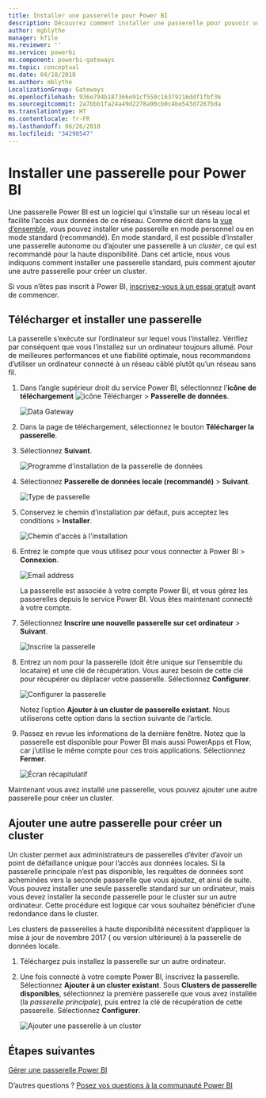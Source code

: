 ```yaml
---
title: Installer une passerelle pour Power BI
description: Découvrez comment installer une passerelle pour pouvoir vous connecter à des données locales dans Power BI.
author: mgblythe
manager: kfile
ms.reviewer: ''
ms.service: powerbi
ms.component: powerbi-gateways
ms.topic: conceptual
ms.date: 04/18/2018
ms.author: mblythe
LocalizationGroup: Gateways
ms.openlocfilehash: 936e794b187366e91cf550c16379216ddf1fbf36
ms.sourcegitcommit: 2a7bbb1fa24a49d2278a90cb0c4be543d7267bda
ms.translationtype: HT
ms.contentlocale: fr-FR
ms.lasthandoff: 06/26/2018
ms.locfileid: "34298547"
---
```

# <a name="install-a-gateway-for-power-bi"></a>Installer une passerelle pour Power BI

Une passerelle Power BI est un logiciel qui s’installe sur un réseau local et facilite l’accès aux données de ce réseau. Comme décrit dans la [vue d’ensemble](service-gateway-getting-started.md), vous pouvez installer une passerelle en mode personnel ou en mode standard (recommandé). En mode standard, il est possible d’installer une passerelle autonome ou d’ajouter une passerelle à un *cluster*, ce qui est recommandé pour la haute disponibilité. Dans cet article, nous vous indiquons comment installer une passerelle standard, puis comment ajouter une autre passerelle pour créer un cluster.

Si vous n’êtes pas inscrit à Power BI, [inscrivez-vous à un essai gratuit](https://app.powerbi.com/signupredirect?pbi_source=web) avant de commencer.


## <a name="download-and-install-a-gateway"></a>Télécharger et installer une passerelle

La passerelle s’exécute sur l’ordinateur sur lequel vous l’installez. Vérifiez par conséquent que vous l’installez sur un ordinateur toujours allumé. Pour de meilleures performances et une fiabilité optimale, nous recommandons d’utiliser un ordinateur connecté à un réseau câblé plutôt qu’un réseau sans fil.

1. Dans l’angle supérieur droit du service Power BI, sélectionnez l’**icône de téléchargement** ![icône Télécharger](media/service-gateway-install/icon-download.png) > **Passerelle de données**.

    ![Data Gateway](media/service-gateway-install/data-gateway.png)

2. Dans la page de téléchargement, sélectionnez le bouton **Télécharger la passerelle**.

3. Sélectionnez **Suivant**.     

    ![Programme d’installation de la passerelle de données](media/service-gateway-install/gateway-installer.png)

4. Sélectionnez **Passerelle de données locale (recommandé)** > **Suivant**.

    ![Type de passerelle](media/service-gateway-install/gateway-type.png)

5. Conservez le chemin d’installation par défaut, puis acceptez les conditions > **Installer**.

    ![Chemin d'accès à l'installation](media/service-gateway-install/install-path.png)

6. Entrez le compte que vous utilisez pour vous connecter à Power BI > **Connexion**.

    ![Email address](media/service-gateway-install/email-address.png)

    La passerelle est associée à votre compte Power BI, et vous gérez les passerelles depuis le service Power BI. Vous êtes maintenant connecté à votre compte.

7. Sélectionnez **Inscrire une nouvelle passerelle sur cet ordinateur** > **Suivant**.

    ![Inscrire la passerelle](media/service-gateway-install/register-gateway.png)

8. Entrez un nom pour la passerelle (doit être unique sur l’ensemble du locataire) et une clé de récupération. Vous aurez besoin de cette clé pour récupérer ou déplacer votre passerelle. Sélectionnez **Configurer**.

    ![Configurer la passerelle](media/service-gateway-install/configure-gateway.png)

    Notez l’option **Ajouter à un cluster de passerelle existant**. Nous utiliserons cette option dans la section suivante de l’article.

9. Passez en revue les informations de la dernière fenêtre. Notez que la passerelle est disponible pour Power BI mais aussi PowerApps et Flow, car j’utilise le même compte pour ces trois applications. Sélectionnez **Fermer**.

    ![Écran récapitulatif](media/service-gateway-install/summary-screen.png)

Maintenant vous avez installé une passerelle, vous pouvez ajouter une autre passerelle pour créer un cluster.


## <a name="add-another-gateway-to-create-a-cluster"></a>Ajouter une autre passerelle pour créer un cluster

Un cluster permet aux administrateurs de passerelles d’éviter d’avoir un point de défaillance unique pour l’accès aux données locales. Si la passerelle principale n’est pas disponible, les requêtes de données sont acheminées vers la seconde passerelle que vous ajoutez, et ainsi de suite. Vous pouvez installer une seule passerelle standard sur un ordinateur, mais vous devez installer la seconde passerelle pour le cluster sur un autre ordinateur. Cette procédure est logique car vous souhaitez bénéficier d’une redondance dans le cluster.

Les clusters de passerelles à haute disponibilité nécessitent d’appliquer la mise à jour de novembre 2017 ( ou version ultérieure) à la passerelle de données locale.

1. Téléchargez puis installez la passerelle sur un autre ordinateur.

2. Une fois connecté à votre compte Power BI, inscrivez la passerelle. Sélectionnez **Ajouter à un cluster existant**. Sous **Clusters de passerelle disponibles**, sélectionnez la première passerelle que vous avez installée (la *passerelle principale*), puis entrez la clé de récupération de cette passerelle. Sélectionnez **Configurer**.

    ![Ajouter une passerelle à un cluster](media/service-gateway-install/add-cluster.png)


## <a name="next-steps"></a>Étapes suivantes

[Gérer une passerelle Power BI](service-gateway-manage.md)

D’autres questions ? [Posez vos questions à la communauté Power BI](http://community.powerbi.com/)